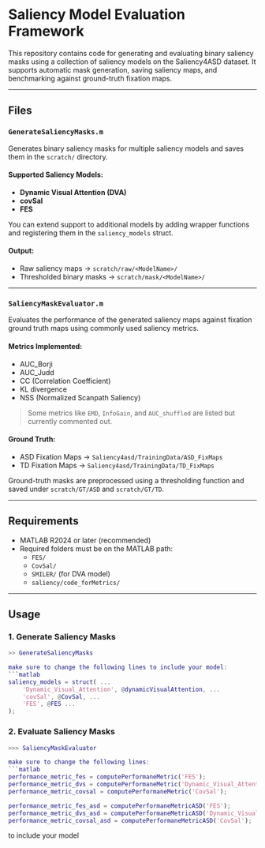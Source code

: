 # Saliency Model Evaluation Framework

This repository contains code for generating and evaluating binary saliency masks using a collection of saliency models on the Saliency4ASD dataset. It supports automatic mask generation, saving saliency maps, and benchmarking against ground-truth fixation maps.

---

## Files

### `GenerateSaliencyMasks.m`
Generates binary saliency masks for multiple saliency models and saves them in the `scratch/` directory.

#### Supported Saliency Models:
- **Dynamic Visual Attention (DVA)**
- **covSal**
- **FES**

You can extend support to additional models by adding wrapper functions and registering them in the `saliency_models` struct.

#### Output:
- Raw saliency maps → `scratch/raw/<ModelName>/`
- Thresholded binary masks → `scratch/mask/<ModelName>/`

---

### `SaliencyMaskEvaluator.m`
Evaluates the performance of the generated saliency maps against fixation ground truth maps using commonly used saliency metrics.

#### Metrics Implemented:
- AUC_Borji
- AUC_Judd
- CC (Correlation Coefficient)
- KL divergence
- NSS (Normalized Scanpath Saliency)

> Some metrics like `EMD`, `InfoGain`, and `AUC_shuffled` are listed but currently commented out.

#### Ground Truth:
- ASD Fixation Maps → `Saliency4asd/TrainingData/ASD_FixMaps`
- TD Fixation Maps  → `Saliency4asd/TrainingData/TD_FixMaps`

Ground-truth masks are preprocessed using a thresholding function and saved under `scratch/GT/ASD` and `scratch/GT/TD`.

---

## Requirements

- MATLAB R2024 or later (recommended)
- Required folders must be on the MATLAB path:
  - `FES/`
  - `CovSal/`
  - `SMILER/` (for DVA model)
  - `saliency/code_forMetrics/`

---

## Usage

### 1. Generate Saliency Masks
```matlab
>> GenerateSaliencyMasks

make sure to change the following lines to include your model:
```matlab
saliency_models = struct( ...
    'Dynamic_Visual_Attention', @dynamicVisualAttention, ...
    'covSal', @CovSal, ...
    'FES', @FES ...
);
```

### 2. Evaluate Saliency Masks
```matlab
>>> SaliencyMaskEvaluator

make sure to change the following lines:
```matlab
performance_metric_fes = computePerformaneMetric('FES');
performance_metric_dvs = computePerformaneMetric('Dynamic_Visual_Attention');
performance_metric_covsal = computePerformaneMetric('CovSal');

performance_metric_fes_asd = computePerformaneMetricASD('FES');
performance_metric_dvs_asd = computePerformaneMetricASD('Dynamic_Visual_Attention');
performance_metric_covsal_asd = computePerformaneMetricASD('CovSal');
```
to include your model
